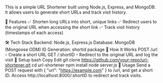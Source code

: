 This is a simple URL Shortener built using Node.js, Express, and MongoDB. It allows users to generate short URLs and track visit history.

🚀 Features
✅ Shorten long URLs into short, unique links
✅ Redirect users to the original URL when accessing the short link
✅ Track visit history (timestamps of each access)

🛠️ Tech Stack
Backend: Node.js, Express.js
Database: MongoDB (Mongoose ODM)
ID Generation: shortid package
🔧 How It Works
POST /url – Create a short URL
GET /:shortID – Redirect to the original URL and log the visit
📌 Setup
bash
Copy
Edit
git clone https://github.com/your-repo/url-shortener.git
cd url-shortener
npm install
node server.js
📖 Usage
Send a POST request with { "url": "https://example.com" } to /url, and get a short ID.
Access http://localhost:8000/:shortID to redirect and track visits.
